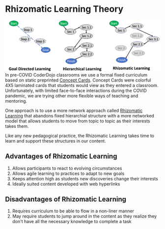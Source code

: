 #  Rhizomatic Learning Theory

![Three Modes of Learning](img/three-mode-of-learning.png)
In pre-COVID CoderDojo classrooms we use a formal fixed curriculum based on static preprinted [Concept Cards](designing-concept-cards.md).  Concept Cards were colorful 4X5 laminated cards that students would view as they entered a classroom.  Unfortunately, with limited face-to-face interactions during the COVID pandemic, we are trying other more flexible ways of teaching and mentoring.

One approach is to use a more network approach called [Rhizomatic Learning](Rhizomatic_learning) that abandons fixed hierarchial structure with a more networked model that allows students to move from topic to topic as their interests takes them.

Like any new pedagogical practice, the Rhizomatic Learning takes time to learn and support these structures in our content.

## Advantages of Rhizomatic Learning

1. Allows participants to react to evolving circumstances
2. Allows agile learning to practices to adapt to new goals
3. Keeps attention high as students new discoveries change their interests
4. Ideally suited content developed with web hyperlinks

## Disadvantages of Rhizomatic Learning

1. Requires curriculum to be able to flow in a non-liner manner
2. May require students to jump around in the content as they realize they don't have all the necessary knowledge to complete a task